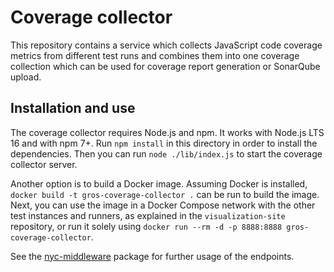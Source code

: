 # Coverage collector

This repository contains a service which collects JavaScript code coverage 
metrics from different test runs and combines them into one coverage collection 
which can be used for coverage report generation or SonarQube upload.

## Installation and use

The coverage collector requires Node.js and npm. It works with Node.js LTS 16 
and with npm 7+. Run `npm install` in this directory in order to install the 
dependencies. Then you can run `node ./lib/index.js` to start the coverage 
collector server.

Another option is to build a Docker image. Assuming Docker is installed, 
`docker build -t gros-coverage-collector .` can be run to build the image. 
Next, you can use the image in a Docker Compose network with the other test 
instances and runners, as explained in the `visualization-site` repository, or 
run it solely using `docker run --rm -d -p 8888:8888 gros-coverage-collector`.

See the [nyc-middleware](https://www.npmjs.com/package/nyc-middleware) package 
for further usage of the endpoints.
